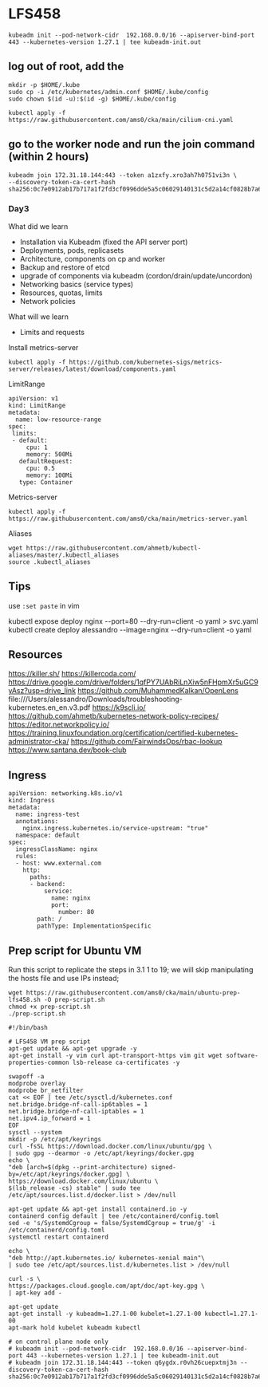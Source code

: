 # LFS458


```
kubeadm init --pod-network-cidr  192.168.0.0/16 --apiserver-bind-port 443 --kubernetes-version 1.27.1 | tee kubeadm-init.out
```

## log out of root, add the 

```
mkdir -p $HOME/.kube
sudo cp -i /etc/kubernetes/admin.conf $HOME/.kube/config
sudo chown $(id -u):$(id -g) $HOME/.kube/config

kubectl apply -f https://raw.githubusercontent.com/ams0/cka/main/cilium-cni.yaml
```

## go to the worker node and run the join command (within 2 hours)

```
kubeadm join 172.31.18.144:443 --token a1zxfy.xro3ah7h0751vi3n \
--discovery-token-ca-cert-hash sha256:0c7e0912ab17b717a1f2fd3cf0996dde5a5c06029140131c5d2a14cf0828b7a6 
```


### Day3

What did we learn
- Installation via Kubeadm (fixed the API server port)
- Deployments, pods, replicasets
- Architecture, components on cp and worker
- Backup and restore of etcd
- upgrade of components via kubeadm (cordon/drain/update/uncordon)
- Networking basics (service types)
- Resources, quotas, limits
- Network policies

What will we learn
- Limits and requests

Install metrics-server

```
kubectl apply -f https://github.com/kubernetes-sigs/metrics-server/releases/latest/download/components.yaml
```

LimitRange

```
apiVersion: v1
kind: LimitRange
metadata:
  name: low-resource-range
spec:
 limits:
 - default:
     cpu: 1
     memory: 500Mi
   defaultRequest:
     cpu: 0.5
     memory: 100Mi
   type: Container
```

Metrics-server

```
kubectl apply -f https://raw.githubusercontent.com/ams0/cka/main/metrics-server.yaml
```

Aliases

```
wget https://raw.githubusercontent.com/ahmetb/kubectl-aliases/master/.kubectl_aliases
source .kubectl_aliases
```

## Tips

use `:set paste` in vim


 kubectl expose deploy nginx --port=80 --dry-run=client -o yaml > svc.yaml
 kubectl create deploy alessandro --image=nginx --dry-run=client -o yaml

## Resources

https://killer.sh/
https://killercoda.com/
https://drive.google.com/drive/folders/1qfPY7UAbRiLnXiw5nFHpmXr5uGC9yAsz?usp=drive_link
https://github.com/MuhammedKalkan/OpenLens
file:///Users/alessandro/Downloads/troubleshooting-kubernetes.en_en.v3.pdf
https://k9scli.io/
https://github.com/ahmetb/kubernetes-network-policy-recipes/
https://editor.networkpolicy.io/
https://training.linuxfoundation.org/certification/certified-kubernetes-administrator-cka/
https://github.com/FairwindsOps/rbac-lookup
https://www.santana.dev/book-club

## Ingress

```
apiVersion: networking.k8s.io/v1
kind: Ingress
metadata:
  name: ingress-test
  annotations:
    nginx.ingress.kubernetes.io/service-upstream: "true"
  namespace: default
spec:
  ingressClassName: nginx
  rules:
  - host: www.external.com
    http:
      paths:
      - backend:
          service:
            name: nginx
            port:
              number: 80
        path: /
        pathType: ImplementationSpecific
```




## Prep script for Ubuntu VM

Run this script to replicate the steps in 3.1 1 to 19; we will skip manipulating the hosts file and use IPs instead; 
```
wget https://raw.githubusercontent.com/ams0/cka/main/ubuntu-prep-lfs458.sh -O prep-script.sh
chmod +x prep-script.sh
./prep-script.sh
```

```
#!/bin/bash

# LFS458 VM prep script
apt-get update && apt-get upgrade -y
apt-get install -y vim curl apt-transport-https vim git wget software-properties-common lsb-release ca-certificates -y

swapoff -a
modprobe overlay
modprobe br_netfilter
cat << EOF | tee /etc/sysctl.d/kubernetes.conf
net.bridge.bridge-nf-call-ip6tables = 1
net.bridge.bridge-nf-call-iptables = 1
net.ipv4.ip_forward = 1
EOF
sysctl --system
mkdir -p /etc/apt/keyrings
curl -fsSL https://download.docker.com/linux/ubuntu/gpg \
| sudo gpg --dearmor -o /etc/apt/keyrings/docker.gpg
echo \
"deb [arch=$(dpkg --print-architecture) signed-by=/etc/apt/keyrings/docker.gpg] \
https://download.docker.com/linux/ubuntu \
$(lsb_release -cs) stable" | sudo tee /etc/apt/sources.list.d/docker.list > /dev/null

apt-get update && apt-get install containerd.io -y
containerd config default | tee /etc/containerd/config.toml
sed -e 's/SystemdCgroup = false/SystemdCgroup = true/g' -i /etc/containerd/config.toml
systemctl restart containerd

echo \
"deb http://apt.kubernetes.io/ kubernetes-xenial main"\
| sudo tee /etc/apt/sources.list.d/kubernetes.list > /dev/null

curl -s \
https://packages.cloud.google.com/apt/doc/apt-key.gpg \
| apt-key add -

apt-get update
apt-get install -y kubeadm=1.27.1-00 kubelet=1.27.1-00 kubectl=1.27.1-00
apt-mark hold kubelet kubeadm kubectl

# on control plane node only
# kubeadm init --pod-network-cidr  192.168.0.0/16 --apiserver-bind-port 443 --kubernetes-version 1.27.1 | tee kubeadm-init.out
# kubeadm join 172.31.18.144:443 --token q6ygdx.r0vh26cuepxtmj3n --discovery-token-ca-cert-hash sha256:0c7e0912ab17b717a1f2fd3cf0996dde5a5c06029140131c5d2a14cf0828b7a6 
```